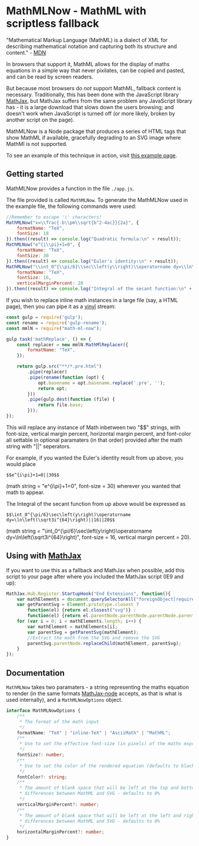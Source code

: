 ﻿# MathMLNow - MathML with scriptless fallback

"Mathematical Markup Language (MathML) is a dialect of XML for describing mathematical notation and capturing both its structure and content." - [MDN](https://developer.mozilla.org/en-US/docs/Web/MathML)

In browsers that support it, MathML allows for the display of maths equations in a simple way that never pixilates, can be copied and pasted, and can be read by screen readers.

But because most browsers do _not_ support MathML, fallback content is necessary. Traditionally, this has been done with the JavaScript library [MathJax](https://www.mathjax.org/), but MathJax suffers from the same problem any JavaScript library has - it is a large download that slows down the users browsing; and doesn't work when JavaScript is turned off (or more likely, broken by another script on the page).

MathMLNow is a Node package that produces a series of HTML tags that show MathML if available, gracefully degrading to an SVG image where MathMl is not supported.

To see an example of this technique in action, visit [this example page](https://sora2455.github.io/MathMlNow/).

## Getting started

MathMLNow provides a function in the file `./app.js`.

The file provided is called `MathMLNow`. To generate the MathMLNow used in the example file, the following commands were used:

```JavaScript
//Remember to escape '\' characters!
MathMLNow("x=\\frac{-b\\pm\\sqrt{b^2-4ac}}{2a}", {
    formatName: "TeX",
    fontSize: 18
}).then((result) => console.log("Quadratic formula:\n" + result));
MathMLNow("e^{i\\pi}+1=0", {
    formatName: "TeX",
    fontSize: 30
}).then((result) => console.log("Euler's identity:\n" + result));
MathMLNow("\\int_0^{\\pi/6}\\sec\\left(y\\right)\\operatorname dy=\\ln\\left(\\sqrt3i^{64}\\right)", {
    formatName: "TeX",
    fontSize: 16,
    verticalMarginPercent: 20
}).then((result) => console.log("Integral of the secant function:\n" + result));
```

If you wish to replace inline math instances in a large file (say, a HTML page), then you can pipe it as a [vinyl](https://github.com/gulpjs/vinyl) stream:

```JavaScript
const gulp = require('gulp');
const rename = require('gulp-rename');
const mmlN = require("math-ml-now");

gulp.task('mathReplace', () => {
	const replacer = new mmlN.MathMlReplacer({
		formatName: "TeX",
	});

	return gulp.src("**/*.pre.html")
		.pipe(replacer)
		.pipe(rename(function (opt) {
			opt.basename = opt.basename.replace('.pre', '');
			return opt;
		}))
		.pipe(gulp.dest(function (file) {
			return file.base;
		}));
});
```

This will replace any instance of Math inbetween two "$$" strings, with font-size, vertical margin percent, horizontal margin percent, and font-color all settable in optional paramaters (in that order) provided after the math string with "||" seperators.

For example, if you wanted the Euler's identity result from up above, you would place

`$$e^{i\pi}+1=0||30$$`

(math string = "e^{i\pi}+1=0", font-size = 30) wherever you wanted that math to appear.

The Integral of the secant function from up above would be expressed as

`$$\int_0^{\pi/6}\sec\left(y\right)\operatorname dy=\ln\left(\sqrt3i^{64}\right)||16||20$$`

(math string = "\int_0^{\pi/6}\sec\left(y\right)\operatorname dy=\ln\left(\sqrt3i^{64}\right)", font-size = 16, vertical margin percent = 20).

## Using with [MathJax](https://www.mathjax.org/)

If you want to use this as a fallback and MathJax when possible, add this script to your page after where you included the MathJax script (IE9 and up):

```JavaScript
MathJax.Hub.Register.StartupHook("End Extensions", function(){
	var mathElements = document.querySelectorAll("foreignObject[requiredExtensions='http://www.w3.org/1998/Math/MathML'] math");
	var getParentSvg = Element.prototype.closest ?
		function(el) {return el.closest("svg")} :
		function(el) {return el.parentNode.parentNode.parentNode.parentNode};
	for (var i = 0; i < mathElements.length; i++) {
		var mathElement = mathElements[i];
		var parentSvg = getParentSvg(mathElement);
		//Extract the math from the SVG and remove the SVG
		parentSvg.parentNode.replaceChild(mathElement, parentSvg);
	}
});
```

## Documentation

`MathMLNow` takes two paramaters - a string representing the maths equation to render (in the same formats [MathJax-node](https://github.com/mathjax/MathJax-node) accepts, as that is what is used internally), and a `MathMLNowOptions` object.

```TypeScript
interface MathMLNowOptions {
    /**
     * The format of the math input
     */
    formatName: "TeX" | "inline-TeX" | "AsciiMath" | "MathML";
    /**
     * Use to set the effective font-size (in pixels) of the maths expression (defaults to 18)
     */
    fontSize?: number;
    /**
     * Use to set the color of the rendered equation (defaults to black). Accepts #rgb, #rrggbb or HTML color names
     */
    fontColor?: string;
    /**
     * The amount of blank space that will be left at the top and bottom of the equation to account for
     * differences between MathML and SVG - defaults to 0%
     */
    verticalMarginPercent?: number;
    /**
     * The amount of blank space that will be left at the left and right of the equation to account for
     * differences between MathML and SVG - defaults to 0%
     */
    horizontalMarginPercent?: number;
}
```